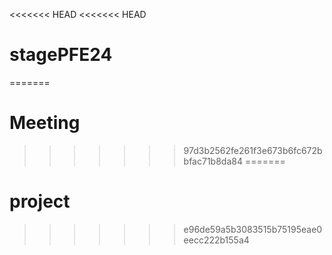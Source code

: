 <<<<<<< HEAD
<<<<<<< HEAD
# stagePFE24
=======
# Meeting
>>>>>>> 97d3b2562fe261f3e673b6fc672bbfac71b8da84
=======
# project
>>>>>>> e96de59a5b3083515b75195eae0eecc222b155a4
